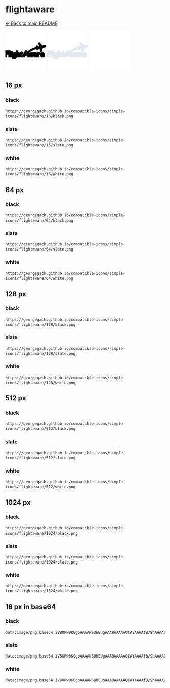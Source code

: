# flightaware

[← Back to main README](../../README.md)


<img src="./128/black.png" width="128" alt="flightaware black icon" />
<img src="./128/slate.png" width="128" alt="flightaware slate icon" />
<img src="./128/white.png" width="128" alt="flightaware white icon" />

## 16 px

### black
```
https://georgegach.github.io/compatible-icons/simple-icons/flightaware/16/black.png
```

### slate
```
https://georgegach.github.io/compatible-icons/simple-icons/flightaware/16/slate.png
```

### white
```
https://georgegach.github.io/compatible-icons/simple-icons/flightaware/16/white.png
```

## 64 px

### black
```
https://georgegach.github.io/compatible-icons/simple-icons/flightaware/64/black.png
```

### slate
```
https://georgegach.github.io/compatible-icons/simple-icons/flightaware/64/slate.png
```

### white
```
https://georgegach.github.io/compatible-icons/simple-icons/flightaware/64/white.png
```

## 128 px

### black
```
https://georgegach.github.io/compatible-icons/simple-icons/flightaware/128/black.png
```

### slate
```
https://georgegach.github.io/compatible-icons/simple-icons/flightaware/128/slate.png
```

### white
```
https://georgegach.github.io/compatible-icons/simple-icons/flightaware/128/white.png
```

## 512 px

### black
```
https://georgegach.github.io/compatible-icons/simple-icons/flightaware/512/black.png
```

### slate
```
https://georgegach.github.io/compatible-icons/simple-icons/flightaware/512/slate.png
```

### white
```
https://georgegach.github.io/compatible-icons/simple-icons/flightaware/512/white.png
```

## 1024 px

### black
```
https://georgegach.github.io/compatible-icons/simple-icons/flightaware/1024/black.png
```

### slate
```
https://georgegach.github.io/compatible-icons/simple-icons/flightaware/1024/slate.png
```

### white
```
https://georgegach.github.io/compatible-icons/simple-icons/flightaware/1024/white.png
```

## 16 px in base64

### black
```
data:image/png;base64,iVBORw0KGgoAAAANSUhEUgAAABAAAAAQCAYAAAAf8/9hAAAABmJLR0QA/wD/AP+gvaeTAAAAvElEQVQ4je3QsUpCARQG4C8vKVpTbg7SCzj1AE6BIA2+UDi3NjSG4BMEIoiBLT1BYINbtIg2JJegKB06F+56nf3h8J9z4PznP4cD9kEJ7axI9hA4wyjykyKDZXTwGfGDWYILNPCBX7SwxjFqqKOLIU6xwGO4bx9hGxteMEAf1+jhHVdIcY+vED9HBTewwiaE/oK3+A5Haa6XxTL4IQnVV//fbeIZU8zD6m3YfcIEb7iLk8f5J1VxGXxAAewA0PouXGlEj50AAAAASUVORK5CYII=
```

### slate
```
data:image/png;base64,iVBORw0KGgoAAAANSUhEUgAAABAAAAAQCAYAAAAf8/9hAAAABmJLR0QA/wD/AP+gvaeTAAABEUlEQVQ4je2RPS+DYQBFz33eUm0k0ogaiFiMJpukJBKjwea/SITV5heI1WozSjAYtU2M7atKfTVNGh9Nn2tBjDpztruc5N4L/wyM7ZA2n5e/sgYVXF93xvuZeAHeM7r8taBS8XC+0FkJIR6CEOTAp6rdtBcA3rtj5bk5vaW3T/PTk4VqtUpSLD5ku+RHg3tLRG8ancsasd1Q4tLMZKGk+m3bn+3KKDmQ47ajt1BYD3LDsGa7a7wf0AtJeHQ/zgLZjL2rerP9gJwFjQL+3kX0MIng1ZD/WUdwb5jAPspI2kFMgUq2F4XO7HglGLJpRXQe8IZCaEX7SdJsjPFYYimEcPJtTdM0V7trr6Zpmhv0mb/OBxgbf5BnTs86AAAAAElFTkSuQmCC
```

### white
```
data:image/png;base64,iVBORw0KGgoAAAANSUhEUgAAABAAAAAQCAYAAAAf8/9hAAAABmJLR0QA/wD/AP+gvaeTAAAAyUlEQVQ4je3QL0rFcRAE8M8q/nliE5PFC5hswk+TYDHYvIQnEMRs8wTiGWwmMWgwKoIHsPgvCKLywli+Dx4mn/kNLOzC7szsMMbISDKRZGMw1z8IFnCDY9yOcjidZCvJe6t+kotKstp27qrqO8kK7jGJGcxjHfu4xiwe0VVVV0kyIMApDnGAnba4jQ+c4BOvWG7kR5XkZUgpQ7n0m4svzP366BmLOKske1hChzVc4QFTeGq2d1v/1tTP21uXwyH1kmwm6f052THADyyFVs5JXyEwAAAAAElFTkSuQmCC
```

